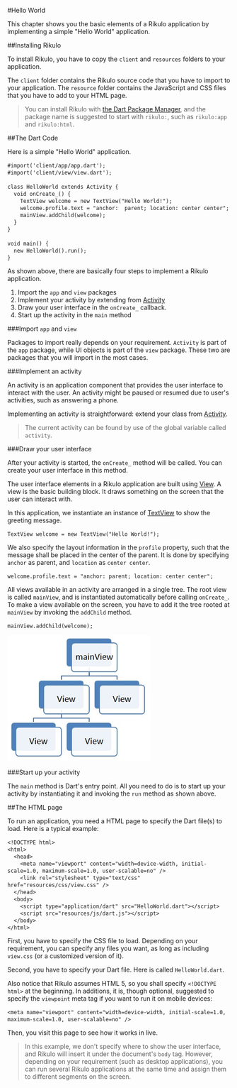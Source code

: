 #Hello World

This chapter shows you the basic elements of a Rikulo application by implementing a simple "Hello World" application.

##Installing Rikulo

To install Rikulo, you have to copy the `client` and `resources` folders to your application.

The `client` folder contains the Rikulo source code that you have to import to your application.  The `resource` folder contains the JavaScript and CSS files that you have to add to your HTML page.

> You can install Rikulo with [the Dart Package Manager](http://www.dartlang.org/docs/pub-package-manager/), and the package name is suggested to start with `rikulo:`, such as  `rikulo:app` and `rikulo:html`.

##The Dart Code

Here is a simple "Hello World" application.

    #import('client/app/app.dart');
    #import('client/view/view.dart');

    class HelloWorld extends Activity {
      void onCreate_() {
        TextView welcome = new TextView("Hello World!");
        welcome.profile.text = "anchor:  parent; location: center center";
        mainView.addChild(welcome);
      }
    }

    void main() {
      new HelloWorld().run();
    }

As shown above, there are basically four steps to implement a Rikulo application.

1. Import the `app` and `view` packages
2. Implement your activity by extending from [Activity](http://rikulo.org/api/_/app/Activity.html)
3. Draw your user interface in the `onCreate_` callback.
4. Start up the activity in the `main` method

###Import `app` and `view`

Packages to import really depends on your requirement. `Activity` is part of the `app` package, while UI objects is part of the `view` package. These two are packages that you will import in the most cases.

###Implement an activity

An activity is an application component that provides the user interface to interact with the user. An activity might be paused or resumed due to user's activities, such as answering a phone.

Implementing an activity is straightforward: extend your class from [Activity](http://rikulo.org/api/_/app/Activity.html).

> The current activity can be found by use of the global variable called `activity`.

###Draw your user interface

After your activity is started, the `onCreate_` method will be called. You can create your user interface in this method.

The user interface elements in a Rikulo application are built using [View](http://rikulo.org/api/_/view/View.html). A view is the basic building block. It draws something on the screen that the user can interact with.

In this application, we instantiate an instance of [TextView](http://rikulo.org/api/_/view/TextView.html) to show the greeting message.

    TextView welcome = new TextView("Hello World!");

We also specify the layout information in the `profile` property, such that the message shall be placed in the center of the parent. It is done by specifying `anchor` as parent, and `location` as `center center`.

    welcome.profile.text = "anchor: parent; location: center center";

All views available in an activity are arranged in a single tree. The root view is called `mainView`, and is instantiated automatically before calling `onCreate_`. To make a view available on the screen, you have to add it the tree rooted at `mainView` by invoking the  `addChild` method.

    mainView.addChild(welcome);

![Tree of Views](view-tree.jpg)

###Start up your activity

The `main` method is Dart's entry point. All you need to do is to start up your activity by instantiating it and invoking the `run` method as shown above.

##The HTML page

To run an application, you need a HTML page to specify the Dart file(s) to load. Here is a typical example:

    <!DOCTYPE html>
    <html>
      <head>
        <meta name="viewport" content="width=device-width, initial-scale=1.0, maximum-scale=1.0, user-scalable=no" />
        <link rel="stylesheet" type="text/css" href="resources/css/view.css" />
      </head>
      <body>
        <script type="application/dart" src="HelloWorld.dart"></script>
        <script src="resources/js/dart.js"></script>
      </body>
    </html>

First, you have to specify the CSS file to load. Depending on your requirement, you can specify any files you want, as long as including `view.css` (or a customized version of it).

Second, you have to specify your Dart file. Here is called `HelloWorld.dart`.

Also notice that Rikulo assumes HTML 5, so you shall specify `<!DOCTYPE html>` at the beginning. In additions, it is, though optional, suggested to specify the `viewpoint` meta tag if you want to run it on mobile devices:

    <meta name="viewport" content="width=device-width, initial-scale=1.0, maximum-scale=1.0, user-scalable=no" />

Then, you visit this page to see how it works in live.

> In this example, we don't specify where to show the user interface, and Rikulo will insert it under the document's `body` tag. However, depending on your requirement (such as  desktop applications), you can run several Rikulo applications at the same time and assign them to different segments on the screen.